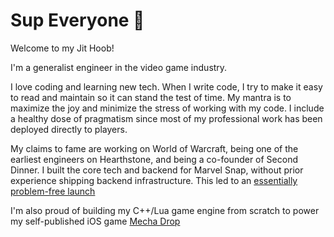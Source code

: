 # Sup Everyone 👋

Welcome to my Jit Hoob!

I'm a generalist engineer in the video game industry.

I love coding and learning new tech. When I write code, I try to make it easy to read and maintain so it can stand the test of time. My mantra is to maximize the joy and minimize the stress of working with my code. I include a healthy dose of pragmatism since most of my professional work has been deployed directly to players.

My claims to fame are working on World of Warcraft, being one of the earliest engineers on Hearthstone, and being a co-founder of Second Dinner. I built the core tech and backend for Marvel Snap, without prior experience shipping backend infrastructure. This led to an [essentially problem-free launch](https://aws.amazon.com/solutions/case-studies/second-dinner-nuverse-case-study/)

I'm also proud of building my C++/Lua game engine from scratch to power my self-published iOS game [Mecha Drop](https://apps.apple.com/us/app/mecha-drop/id415230800)

